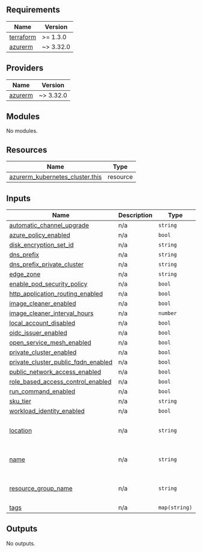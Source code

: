 <!-- BEGIN_TF_DOCS -->
## Requirements

| Name | Version |
|------|---------|
| <a name="requirement_terraform"></a> [terraform](#requirement\_terraform) | >= 1.3.0 |
| <a name="requirement_azurerm"></a> [azurerm](#requirement\_azurerm) | ~> 3.32.0 |

## Providers

| Name | Version |
|------|---------|
| <a name="provider_azurerm"></a> [azurerm](#provider\_azurerm) | ~> 3.32.0 |

## Modules

No modules.

## Resources

| Name | Type |
|------|------|
| [azurerm_kubernetes_cluster.this](https://registry.terraform.io/providers/hashicorp/azurerm/latest/docs/resources/kubernetes_cluster) | resource |

## Inputs

| Name | Description | Type | Default | Required |
|------|-------------|------|---------|:--------:|
| <a name="input_automatic_channel_upgrade"></a> [automatic\_channel\_upgrade](#input\_automatic\_channel\_upgrade) | n/a | `string` | n/a | yes |
| <a name="input_azure_policy_enabled"></a> [azure\_policy\_enabled](#input\_azure\_policy\_enabled) | n/a | `bool` | n/a | yes |
| <a name="input_disk_encryption_set_id"></a> [disk\_encryption\_set\_id](#input\_disk\_encryption\_set\_id) | n/a | `string` | n/a | yes |
| <a name="input_dns_prefix"></a> [dns\_prefix](#input\_dns\_prefix) | n/a | `string` | n/a | yes |
| <a name="input_dns_prefix_private_cluster"></a> [dns\_prefix\_private\_cluster](#input\_dns\_prefix\_private\_cluster) | n/a | `string` | n/a | yes |
| <a name="input_edge_zone"></a> [edge\_zone](#input\_edge\_zone) | n/a | `string` | n/a | yes |
| <a name="input_enable_pod_security_policy"></a> [enable\_pod\_security\_policy](#input\_enable\_pod\_security\_policy) | n/a | `bool` | n/a | yes |
| <a name="input_http_application_routing_enabled"></a> [http\_application\_routing\_enabled](#input\_http\_application\_routing\_enabled) | n/a | `bool` | n/a | yes |
| <a name="input_image_cleaner_enabled"></a> [image\_cleaner\_enabled](#input\_image\_cleaner\_enabled) | n/a | `bool` | n/a | yes |
| <a name="input_image_cleaner_interval_hours"></a> [image\_cleaner\_interval\_hours](#input\_image\_cleaner\_interval\_hours) | n/a | `number` | n/a | yes |
| <a name="input_local_account_disabled"></a> [local\_account\_disabled](#input\_local\_account\_disabled) | n/a | `bool` | n/a | yes |
| <a name="input_oidc_issuer_enabled"></a> [oidc\_issuer\_enabled](#input\_oidc\_issuer\_enabled) | n/a | `bool` | n/a | yes |
| <a name="input_open_service_mesh_enabled"></a> [open\_service\_mesh\_enabled](#input\_open\_service\_mesh\_enabled) | n/a | `bool` | n/a | yes |
| <a name="input_private_cluster_enabled"></a> [private\_cluster\_enabled](#input\_private\_cluster\_enabled) | n/a | `bool` | n/a | yes |
| <a name="input_private_cluster_public_fqdn_enabled"></a> [private\_cluster\_public\_fqdn\_enabled](#input\_private\_cluster\_public\_fqdn\_enabled) | n/a | `bool` | n/a | yes |
| <a name="input_public_network_access_enabled"></a> [public\_network\_access\_enabled](#input\_public\_network\_access\_enabled) | n/a | `bool` | n/a | yes |
| <a name="input_role_based_access_control_enabled"></a> [role\_based\_access\_control\_enabled](#input\_role\_based\_access\_control\_enabled) | n/a | `bool` | n/a | yes |
| <a name="input_run_command_enabled"></a> [run\_command\_enabled](#input\_run\_command\_enabled) | n/a | `bool` | n/a | yes |
| <a name="input_sku_tier"></a> [sku\_tier](#input\_sku\_tier) | n/a | `string` | n/a | yes |
| <a name="input_workload_identity_enabled"></a> [workload\_identity\_enabled](#input\_workload\_identity\_enabled) | n/a | `bool` | n/a | yes |
| <a name="input_location"></a> [location](#input\_location) | n/a | `string` | <pre>{<br>  "sku_tier": "Free"<br>}</pre> | no |
| <a name="input_name"></a> [name](#input\_name) | n/a | `string` | <pre>{<br>  "sku_tier": "Free"<br>}</pre> | no |
| <a name="input_resource_group_name"></a> [resource\_group\_name](#input\_resource\_group\_name) | n/a | `string` | <pre>{<br>  "sku_tier": "Free"<br>}</pre> | no |
| <a name="input_tags"></a> [tags](#input\_tags) | n/a | `map(string)` | `{}` | no |

## Outputs

No outputs.
<!-- END_TF_DOCS -->